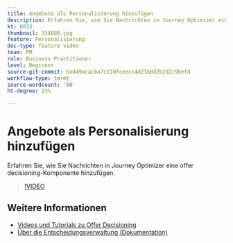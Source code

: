 ```yaml
---
title: Angebote als Personalisierung hinzufügen
description: Erfahren Sie, wie Sie Nachrichten in Journey Optimizer eine offer decisioning-Komponente hinzufügen.
kt: 8033
thumbnail: 334088.jpg
feature: Personalisierung
doc-type: feature video
team: PM
role: Business Practitioner
level: Beginner
source-git-commit: bad49acacba7c110fceecc4d21b8d2b2d2c9befd
workflow-type: tm+mt
source-wordcount: '60'
ht-degree: 23%

---
```



# Angebote als Personalisierung hinzufügen

Erfahren Sie, wie Sie Nachrichten in Journey Optimizer eine offer decisioning-Komponente hinzufügen.

>[!VIDEO](https://video.tv.adobe.com/v/334088?quality=12)

## Weitere Informationen

* [Videos und Tutorials zu Offer Decisioning](https://experienceleague.adobe.com/docs/offer-decisioning-learn/tutorials/overview.html?lang=de)
* [Über die Entscheidungsverwaltung (Dokumentation)](https://experienceleague.adobe.com/docs/journey-optimizer/using/offer-decisioniong/get-started/starting-offer-decisioning.html)
